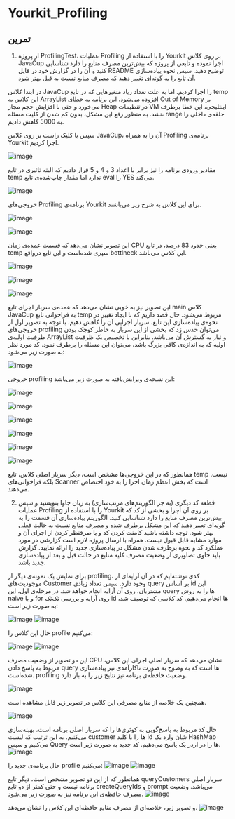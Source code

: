 # Yourkit_Profiling

## تمرین
1. از پروژه ProfilingTest، عملیات Profiling را با استفاده از Yourkit بر روی کلاس JavaCup اجرا نموده و تابعی از پروژه که بیش‌ترین مصرف منابع را دارد شناسایی کنید و آن را در گزارش خود در فایل README توضیح دهید. سپس نحوه پیاده‌سازی آن تابع را به گونه‌ای تغییر دهید که مصرف منابع نسبت به قبل بهتر شود.

در ابتدا کلاس JavaCup را اجرا کردیم. اما به علت تعداد زیاد متغیرهایی که در تابع temp این کلاس به ArrayList افزوده می‌شود، این برنامه به خطای Out of Memory بر می‌خورد و حتی با افزایش حجم مجاز Heap در تنظیمات VM اینتلیجی، این خطا برطرف نشد. به منظور رفع این مشکل، بدون کم شدن از کلیت مسئله، range حلقه‌ی داخلی را به 5000 کاهش دادیم.

سپس با کلیک راست بر روی کلاس JavaCup، آن را به همراه Profiling برنامه‌ی Yourkit اجرا کردیم.

![image](https://github.com/MahtaFetrat/Yourkit_Profiling/assets/62302965/cf0feda9-8460-424d-9445-a2501b337664)

مقادیر ورودی برنامه را نیز برابر با اعداد 3 و 4 و 5 قرار دادیم که البته تاثیری در تابع temp ندارد اما مقدار چاپ‌شده‌ی تابع eval را YES می‌کند.

![image](https://github.com/MahtaFetrat/Yourkit_Profiling/assets/62302965/de0a99a1-ab85-45d8-9669-570ff47a5080)

خروجی‌های Profiling برنامه‌ی Yourkit برای این کلاس به شرح زیر می‌باشند.

![image](https://github.com/MahtaFetrat/Yourkit_Profiling/assets/62302965/71e6f57a-c8c2-4e17-9a3d-432fdaaf4afb)

![image](https://github.com/MahtaFetrat/Yourkit_Profiling/assets/62302965/43910d3a-f69c-41f7-8fc9-ebde4d6b592e)

این تصویر نشان می‌دهد که قسمت عمده‌ی زمان CPU یعنی حدود 83 درصد، در تابع temp سپری شده‌است و این تابع درواقع bottlneck این کلاس می‌باشد.

![image](https://github.com/MahtaFetrat/Yourkit_Profiling/assets/62302965/d774ee49-d082-420c-a6ad-0a3f3098b591)

![image](https://github.com/MahtaFetrat/Yourkit_Profiling/assets/62302965/4e3f1eda-1d3f-48a2-957a-66f25f37a609)

![image](https://github.com/MahtaFetrat/Yourkit_Profiling/assets/62302965/c80333a5-6866-4afc-8ba2-e76a6ffdb9c2)

این تصویر نیز به خوبی نشان می‌دهد که عمده‌ی سربار اجرای تابع main کلاس JavaCup به فراخوانی تابع temp مربوط می‌شود.
حال قصد داریم که با ایجاد تغییر در نحوه‌ی پیاده‌سازی این تابع، سربار اجرایی آن را کاهش دهیم. با توجه به تصویر اول از خروجی‌های profiling می‌توان حدس زد که بخشی از این سربار به خاطر کوچک بودن ظرفیت اولیه‌ی ArrayList و نیاز به گسترش آن می‌باشد. بنابراین با تخصیص یک ظرفیت اولیه که به اندازه‌ی کافی بزرگ باشد، می‌توان این مسئله را برطرف نمود. کد مورد نظر به صورت زیر می‌شود:

![image](https://github.com/MahtaFetrat/Yourkit_Profiling/assets/62302965/b82690f7-af2b-40bb-b5e6-b5b35dbf3754)

خروجی profiling این نسخه‌ی ویرایش‌یافته به صورت زیر می‌باشد:

![image](https://github.com/MahtaFetrat/Yourkit_Profiling/assets/62302965/bd3ef1b8-f873-45dc-af6c-5f5dc6f9ad5b)

![image](https://github.com/MahtaFetrat/Yourkit_Profiling/assets/62302965/308c1dcc-7ae4-4416-934d-8b4ba122baab)

![image](https://github.com/MahtaFetrat/Yourkit_Profiling/assets/62302965/00298661-651c-49f4-a4c3-3e74c008b9ea)

![image](https://github.com/MahtaFetrat/Yourkit_Profiling/assets/62302965/592b2608-750b-4822-9af9-e5a163347502)

![image](https://github.com/MahtaFetrat/Yourkit_Profiling/assets/62302965/2017517f-2a14-45f3-9a32-4144da0127ca)

![image](https://github.com/MahtaFetrat/Yourkit_Profiling/assets/62302965/96a97bac-0612-4629-8e6a-e588417741a6)

همانطور که در این خروجی‌ها مشخص است، دیگر سربار اصلی کلاس، تابع temp نیست. بلکه فراخوانی‌های Scanner است که بخش اعظم زمان اجرا را به خود اختصاص می‌دهند.

2. قطعه کد دیگری (به جز الگوریتم‌های مرتب‌سازی) به زبان جاوا بنویسید و سپس عملیات Profiling را با استفاده از Yourkit بر روی آن اجرا و بخشی از کد که بیش‌ترین مصرف منابع را دارد شناسایی کنید. الگوریتم پیاده‌سازی آن قسمت را به گونه‌ای تغییر دهید که این مشکل برطرف شده و مصرف منابع نسبت به حالت فعلی بهتر شود. توجه داشته باشید کامنت کردن کد و یا صرفنظر کردن از اجرای آن و موارد مشابه قابل قبول نیست. همراه با ارسال پروژه لازم است گزارشی در مورد عملکرد کد و نحوه برطرف شدن مشکل در پیاده‌سازی جدید را ارائه نمایید. گزارش باید حاوی تصاویری از وضعیت مصرف کلیه منابع در حالت قبل و بعد از پیاده‌سازی جدید باشد.

برای نمایش یک نمونه‌ی دیگر از profiling، کدی نوشته‌ایم که در آن آرایه‌ای از موجودیت‌های Customer وجود دارد. سپس تعداد زیادی query بر اساس id این مشتریان، روی آن آرایه انجام خواهد شد. در مرحله‌ی اول، این query ها را به روش naive و با for روی آرایه و بررسی تک‌تک id ها انجام می‌دهیم. کد کلاسی که توصیف شد، به صورت زیر است:

![image](https://github.com/MahtaFetrat/Yourkit_Profiling/assets/62302965/59ca381c-7115-4b44-9c05-e33770a7d0b2)
![image](https://github.com/MahtaFetrat/Yourkit_Profiling/assets/62302965/263a57ea-cfbc-4923-8e77-e7961f7cdeb9)

حال این کلاس را profile می‌کنیم:

![image](https://github.com/MahtaFetrat/Yourkit_Profiling/assets/62302965/3366608c-f304-4606-a3da-6b625dc969f2)
![image](https://github.com/MahtaFetrat/Yourkit_Profiling/assets/62302965/61473e15-6247-4e0b-a050-04b432aaf9ce)

این دو تصویر از وضعیت مصرف CPU نشان می‌دهد که سربار اصلی اجرای این کلاس، مربوط به پاسخ دادن query ها است که به وضوح به صورت ناکارآمدی نیز پیاده‌سازی شده‌است. profiling وضعیت حافظه‌ی برنامه نیز نتایج زیر را به بار دارد.

![image](https://github.com/MahtaFetrat/Yourkit_Profiling/assets/62302965/065b5d70-3dad-4a38-8648-0a14df34e4bb)

همچنین یک خلاصه از منابع مصرفی این کلاس در تصویر زیر قابل مشاهده است.

![image](https://github.com/MahtaFetrat/Yourkit_Profiling/assets/62302965/ef3a3c74-dfd0-44ea-9e57-8244d6f3f8bb)

حال کد مربوط به پاسخ‌گویی به کوئری‌ها را که سربار اصلی برنامه است، بهینه‌سازی می‌کنیم. به این ترتیب که لیست customer ها را با کلید id شان وارد یک HashMap می‌کنیم و سپس Query ها را در اردر یک پاسخ می‌دهیم. کد جدید به صورت زیر است.
![image](https://github.com/MahtaFetrat/Yourkit_Profiling/assets/24840082/09339629-c95c-43d3-a0ca-d44d8f83c326)

حال برنامه‌ی جدید را profile می‌کنیم:
![image](https://github.com/MahtaFetrat/Yourkit_Profiling/assets/24840082/331013a8-4dc8-4e80-bc17-e8dc32e61e81)
![image](https://github.com/MahtaFetrat/Yourkit_Profiling/assets/24840082/2714c284-8b68-4f86-af98-30f14abc7fb8)

همانطور که از این دو تصویر مشخص است، دیگر تابع queryCustomers سربار اصلی برنامه نیست و حتی کمتر از دو تابع createQueryIds و prompt می‌باشد. وضعیت مصرف حافظه‌ی این برنامه نیز به صورت زیر می‌شود.
![image](https://github.com/MahtaFetrat/Yourkit_Profiling/assets/24840082/122ae153-baee-4ebf-8090-1a027ba6577e)

و تصویر زیر، خلاصه‌ای از مصرف منابع حافظه‌ای این کلاس را نشان می‌دهد.
![image](https://github.com/MahtaFetrat/Yourkit_Profiling/assets/24840082/4a6cd270-c745-44cd-8e44-c2b0f28a408b)

